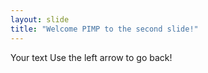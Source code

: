 ```yaml
---
layout: slide
title: "Welcome PIMP to the second slide!"
---
```

Your text
Use the left arrow to go back!
